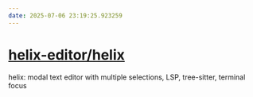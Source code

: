 ```yaml
---
date: 2025-07-06 23:19:25.923259
---
```


# [helix-editor/helix](https://github.com/helix-editor/helix)

helix: modal text editor with multiple selections, LSP, tree-sitter, terminal focus